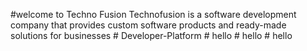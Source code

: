 #welcome to Techno Fusion
Technofusion is a software development company that provides custom software products and ready-made solutions for businesses
#   D e v e l o p e r - P l a t f o r m  
 #   h e l l o  
 #   h e l l o  
 #   h e l l o  
 
